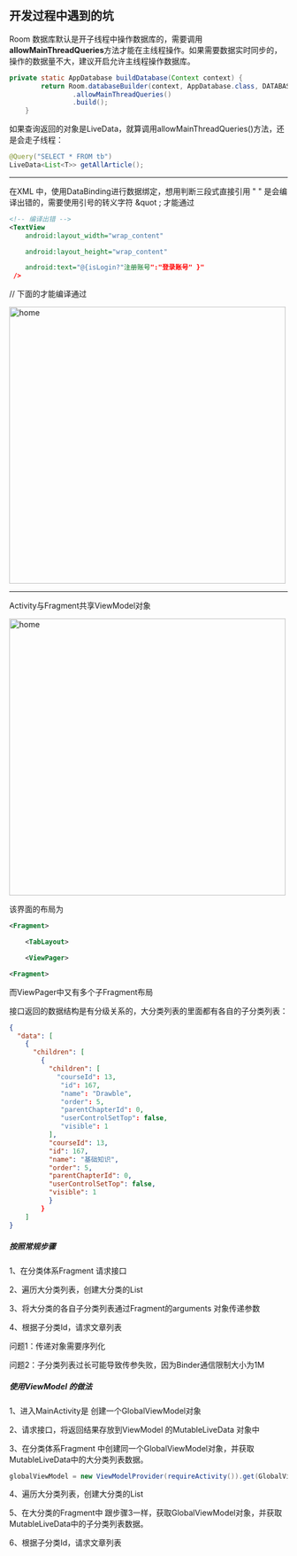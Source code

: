## 开发过程中遇到的坑

Room 数据库默认是开子线程中操作数据库的，需要调用**allowMainThreadQueries**方法才能在主线程操作。如果需要数据实时同步的，操作的数据量不大，建议开启允许主线程操作数据库。

```java
private static AppDatabase buildDatabase(Context context) {
        return Room.databaseBuilder(context, AppDatabase.class, DATABASE_NAME)
                .allowMainThreadQueries()
                .build();
    }
```

如果查询返回的对象是LiveData，就算调用allowMainThreadQueries()方法，还是会走子线程：

```java
@Query("SELECT * FROM tb")
LiveData<List<T>> getAllArticle();
```

---

在XML 中，使用DataBinding进行数据绑定，想用判断三段式直接引用 " " 是会编译出错的，需要使用引号的转义字符 &quot ;   才能通过

```xml
<!-- 编译出错 -->
<TextView
    android:layout_width="wrap_content"

    android:layout_height="wrap_content"

    android:text="@{isLogin?"注册账号":"登录账号" }"
 />
```

// 下面的才能编译通过

<img src="https://github.com/Just-Maybe/wanandroid/blob/master/notes/20200725155243.png" width=500 alt="home">

---

Activity与Fragment共享ViewModel对象

<img src="https://github.com/Just-Maybe/wanandroid/blob/master/notes/Screenshot_2020-07-28-22-26-02.png" width=500 alt="home">

该界面的布局为 

```xml
<Fragment>

    <TabLayout>

    <ViewPager>

<Fragment>
```

而ViewPager中又有多个子Fragment布局

接口返回的数据结构是有分级关系的，大分类列表的里面都有各自的子分类列表：

```json
{
  "data": [
    {
      "children": [
        {
          "children": [
            "courseId": 13,
             "id": 167,
             "name": "Drawble",
             "order": 5,
             "parentChapterId": 0,
             "userControlSetTop": false,
             "visible": 1
          ],
          "courseId": 13,
          "id": 167,
          "name": "基础知识",
          "order": 5,
          "parentChapterId": 0,
          "userControlSetTop": false,
          "visible": 1
          }
        }
    ]
}
```

##### 按照常规步骤

1、在分类体系Fragment 请求接口

2、遍历大分类列表，创建大分类的List<Fragment>  

3、将大分类的各自子分类列表通过Fragment的arguments 对象传递参数

4、根据子分类Id，请求文章列表

问题1：传递对象需要序列化

问题2：子分类列表过长可能导致传参失败，因为Binder通信限制大小为1M





##### 使用ViewModel 的做法

1、进入MainActivity是 创建一个GlobalViewModel对象

2、请求接口，将返回结果存放到ViewModel 的MutableLiveData 对象中

3、在分类体系Fragment 中创建同一个GlobalViewModel对象，并获取MutableLiveData中的大分类列表数据。

```java
globalViewModel = new ViewModelProvider(requireActivity()).get(GlobalViewModel.class);
```

4、遍历大分类列表，创建大分类的List<Fragment>

5、在大分类的Fragment中 跟步骤3一样，获取GlobalViewModel对象，并获取MutableLiveData中的子分类列表数据。

6、根据子分类Id，请求文章列表
